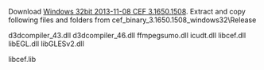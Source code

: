 Download [Windows 32bit 2013-11-08 CEF 3.1650.1508](http://cefbuilds.com/).
Extract and copy following files and folders from cef_binary_3.1650.1508_windows32\Release

d3dcompiler_43.dll
d3dcompiler_46.dll
ffmpegsumo.dll
icudt.dll
libcef.dll
libEGL.dll
libGLESv2.dll

libcef.lib
